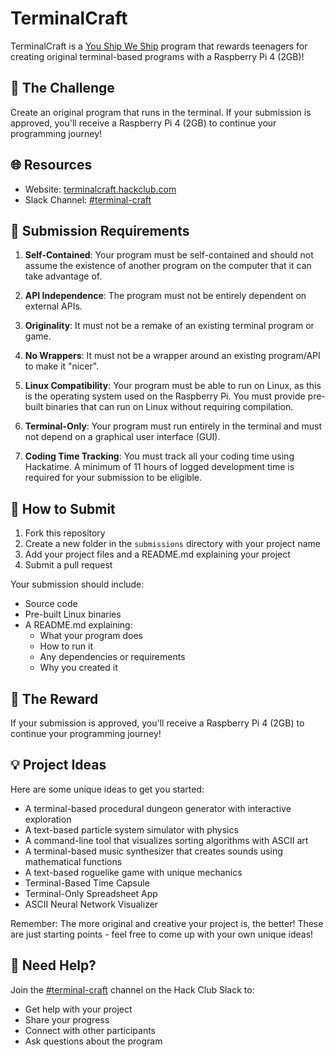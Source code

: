 # TerminalCraft

TerminalCraft is a [You Ship We Ship](https://ysws.hackclub.com) program that rewards teenagers for creating original terminal-based programs with a Raspberry Pi 4 (2GB)!

## 🎯 The Challenge

Create an original program that runs in the terminal. If your submission is approved, you'll receive a Raspberry Pi 4 (2GB) to continue your programming journey!

## 🌐 Resources

- Website: [terminalcraft.hackclub.com](https://terminalcraft.hackclub.com)
- Slack Channel: [#terminal-craft](https://hackclub.slack.com/archives/terminal-craft)

## 📝 Submission Requirements

1. **Self-Contained**: Your program must be self-contained and should not assume the existence of another program on the computer that it can take advantage of.

2. **API Independence**: The program must not be entirely dependent on external APIs.

3. **Originality**: It must not be a remake of an existing terminal program or game.

4. **No Wrappers**: It must not be a wrapper around an existing program/API to make it "nicer".

5. **Linux Compatibility**: Your program must be able to run on Linux, as this is the operating system used on the Raspberry Pi. You must provide pre-built binaries that can run on Linux without requiring compilation.

6. **Terminal-Only**: Your program must run entirely in the terminal and must not depend on a graphical user interface (GUI).

7. **Coding Time Tracking**:  You must track all your coding time using Hackatime. A minimum of 11 hours of logged development time is required for your submission to be eligible.

## 🚀 How to Submit

1. Fork this repository
2. Create a new folder in the `submissions` directory with your project name
3. Add your project files and a README.md explaining your project
4. Submit a pull request

Your submission should include:
- Source code
- Pre-built Linux binaries
- A README.md explaining:
  - What your program does
  - How to run it
  - Any dependencies or requirements
  - Why you created it

## 🎁 The Reward

If your submission is approved, you'll receive a Raspberry Pi 4 (2GB) to continue your programming journey!

## 💡 Project Ideas

Here are some unique ideas to get you started:
- A terminal-based procedural dungeon generator with interactive exploration
- A text-based particle system simulator with physics
- A command-line tool that visualizes sorting algorithms with ASCII art
- A terminal-based music synthesizer that creates sounds using mathematical functions
- A text-based roguelike game with unique mechanics
- Terminal-Based Time Capsule
- Terminal-Only Spreadsheet App
- ASCII Neural Network Visualizer

Remember: The more original and creative your project is, the better! These are just starting points - feel free to come up with your own unique ideas!

## 🤝 Need Help?

Join the [#terminal-craft](https://hackclub.slack.com/archives/terminal-craft) channel on the Hack Club Slack to:
- Get help with your project
- Share your progress
- Connect with other participants
- Ask questions about the program 
